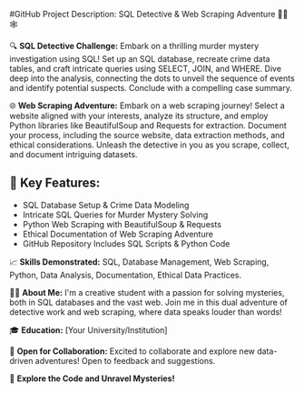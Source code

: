 #GitHub Project Description: SQL Detective & Web Scraping Adventure 🕵️‍♂️🕸️

🔍 **SQL Detective Challenge:** Embark on a thrilling murder mystery investigation using SQL! Set up an SQL database, recreate crime data tables, and craft intricate queries using SELECT, JOIN, and WHERE. Dive deep into the analysis, connecting the dots to unveil the sequence of events and identify potential suspects. Conclude with a compelling case summary.

🌐 **Web Scraping Adventure:** Embark on a web scraping journey! Select a website aligned with your interests, analyze its structure, and employ Python libraries like BeautifulSoup and Requests for extraction. Document your process, including the source website, data extraction methods, and ethical considerations. Unleash the detective in you as you scrape, collect, and document intriguing datasets.

🚀 **Key Features:**
--------------------

*   SQL Database Setup & Crime Data Modeling
*   Intricate SQL Queries for Murder Mystery Solving
*   Python Web Scraping with BeautifulSoup & Requests
*   Ethical Documentation of Web Scraping Adventure
*   GitHub Repository Includes SQL Scripts & Python Code

📈 **Skills Demonstrated:** SQL, Database Management, Web Scraping, Python, Data Analysis, Documentation, Ethical Data Practices.

👨‍💻 **About Me:** I'm a creative student with a passion for solving mysteries, both in SQL databases and the vast web. Join me in this dual adventure of detective work and web scraping, where data speaks louder than words!

🎓 **Education:** \[Your University/Institution\]

🌟 **Open for Collaboration:** Excited to collaborate and explore new data-driven adventures! Open to feedback and suggestions.

🔗 **Explore the Code and Unravel Mysteries!**
